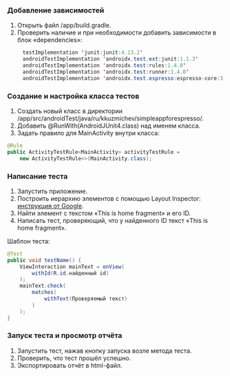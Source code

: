 ### Добавление зависимостей

1. Открыть файл /app/build.gradle.
2. Проверить наличие и при необходимости добавить зависимости в блок «dependencies»:
```java
     testImplementation 'junit:junit:4.13.2' 
     androidTestImplementation 'androidx.test.ext:junit:1.1.3' 
     androidTestImplementation 'androidx.test:rules:1.4.0'  
     androidTestImplementation 'androidx.test:runner:1.4.0' 
     androidTestImplementation 'androidx.test.espresso:espresso-core:3.4.0' 
```

### Создание и настройка класса тестов

1. Создать новый класс в директории /app/src/androidTest/java/ru/kkuzmichev/simpleappforespresso/.
2. Добавить @RunWith(AndroidJUnit4.class) над именем класса.
3. Задать правило для MainActivity внутри класса:
```java
@Rule
public ActivityTestRule<MainActivity> activityTestRule =
	new ActivityTestRule<>(MainActivity.class);
```

### Написание теста

1. Запустить приложение.
2. Построить иерархию элементов с помощью Layout Inspector: [инструкция от Google](https://developer.android.com/studio/debug/layout-inspector).
3. Найти элемент с текстом «This is home fragment» и его ID.
4. Написать тест, проверяющий, что у найденного ID текст «This is home fragment».

Шаблон теста:
```java
@Test
public void testName() {
    ViewInteraction mainText = onView(
        withId(R.id.найденный id)
    );
    mainText.check(
        matches(
            withText(Проверяемый текст)
        )
    );
}
```

### Запуск теста и просмотр отчёта

1. Запустить тест, нажав кнопку запуска возле метода теста.
2. Проверить, что тест прошёл успешно.
3. Экспортировать отчёт в html-файл. 
